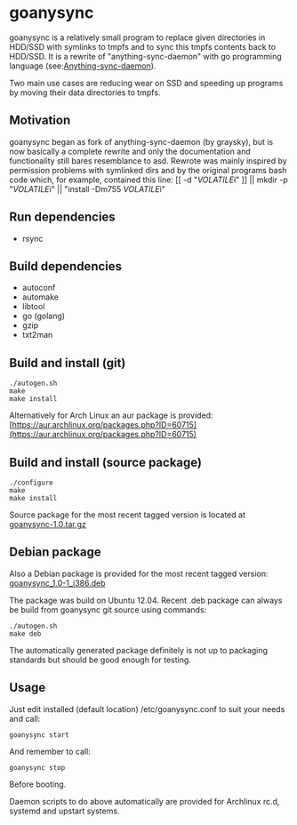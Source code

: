 goanysync
=========

goanysync is a relatively small program to replace given directories in HDD/SSD
with symlinks to tmpfs and to sync this tmpfs contents back to HDD/SSD. It is a
rewrite of "anything-sync-daemon" with go programming language
(see:[Anything-sync-daemon](https://wiki.archlinux.org/index.php/Anything-sync-daemon)).

Two main use cases are reducing wear on SSD and speeding up programs by moving
their data directories to tmpfs.


Motivation
----------

goanysync began as fork of anything-sync-daemon (by graysky), but is now
basically a complete rewrite and only the documentation and functionality still
bares resemblance to asd. Rewrote was mainly inspired by permission problems
with symlinked dirs and by the original programs bash code which, for example,
contained this line: [[ -d "$VOLATILE$i" ]] || mkdir -p "$VOLATILE$i" ||
"install -Dm755 $VOLATILE$i"


Run dependencies
----------------

* rsync


Build dependencies
------------------

* autoconf
* automake
* libtool
* go (golang)
* gzip
* txt2man


Build and install (git)
-----------------------

    ./autogen.sh
    make
    make install

Alternatively for Arch Linux an aur package is provided:
[https://aur.archlinux.org/packages.php?ID=60715](https://aur.archlinux.org/packages.php?ID=60715)


Build and install (source package)
----------------------------------

    ./configure
    make
    make install

Source package for the most recent tagged version is located at
[goanysync-1.0.tar.gz](https://github.com/downloads/wor/goanysync/goanysync-1.0.tar.gz)


Debian package
--------------

Also a Debian package is provided for the most recent tagged version:
[goanysync_1.0-1_i386.deb](https://github.com/downloads/wor/goanysync/goanysync_1.0-1_i386.deb)

The package was build on Ubuntu 12.04. Recent .deb package can always be build from
goanysync git source using commands:

    ./autogen.sh
    make deb

The automatically generated package definitely is not up to packaging standards
but should be good enough for testing.


Usage
-----

Just edit installed (default location) /etc/goanysync.conf to suit your needs
and call:

    goanysync start

And remember to call:

    goanysync stop

Before booting.

Daemon scripts to do above automatically are provided for Archlinux rc.d,
systemd and upstart systems.
